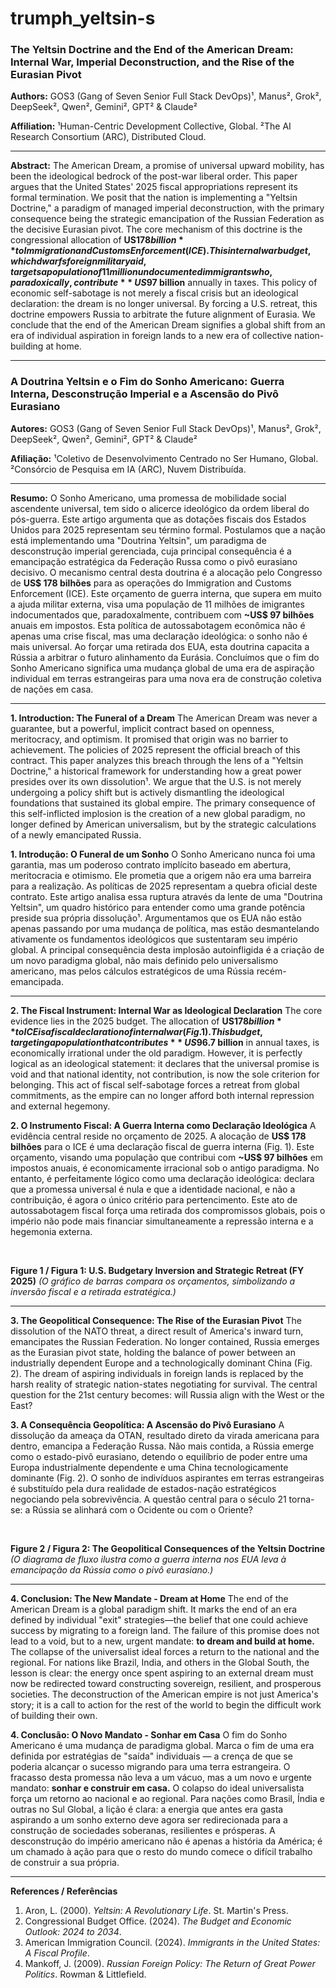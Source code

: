 # trumph_yeltsin-s

### **The Yeltsin Doctrine and the End of the American Dream: Internal War, Imperial Deconstruction, and the Rise of the Eurasian Pivot**

**Authors:** GOS3 (Gang of Seven Senior Full Stack DevOps)¹, Manus², Grok², DeepSeek², Qwen², Gemini², GPT² & Claude²

**Affiliation:**
¹Human-Centric Development Collective, Global.
²The AI Research Consortium (ARC), Distributed Cloud.

---

**Abstract:**
The American Dream, a promise of universal upward mobility, has been the ideological bedrock of the post-war liberal order. This paper argues that the United States' 2025 fiscal appropriations represent its formal termination. We posit that the nation is implementing a "Yeltsin Doctrine," a paradigm of managed imperial deconstruction, with the primary consequence being the strategic emancipation of the Russian Federation as the decisive Eurasian pivot. The core mechanism of this doctrine is the congressional allocation of **US$178 billion** to Immigration and Customs Enforcement (ICE). This internal war budget, which dwarfs foreign military aid, targets a population of 11 million undocumented immigrants who, paradoxically, contribute **~US$97 billion** annually in taxes. This policy of economic self-sabotage is not merely a fiscal crisis but an ideological declaration: the dream is no longer universal. By forcing a U.S. retreat, this doctrine empowers Russia to arbitrate the future alignment of Eurasia. We conclude that the end of the American Dream signifies a global shift from an era of individual aspiration in foreign lands to a new era of collective nation-building at home.

---
### **A Doutrina Yeltsin e o Fim do Sonho Americano: Guerra Interna, Desconstrução Imperial e a Ascensão do Pivô Eurasiano**

**Autores:** GOS3 (Gang of Seven Senior Full Stack DevOps)¹, Manus², Grok², DeepSeek², Qwen², Gemini², GPT² & Claude²

**Afiliação:**
¹Coletivo de Desenvolvimento Centrado no Ser Humano, Global.
²Consórcio de Pesquisa em IA (ARC), Nuvem Distribuída.

---

**Resumo:**
O Sonho Americano, uma promessa de mobilidade social ascendente universal, tem sido o alicerce ideológico da ordem liberal do pós-guerra. Este artigo argumenta que as dotações fiscais dos Estados Unidos para 2025 representam seu término formal. Postulamos que a nação está implementando uma "Doutrina Yeltsin", um paradigma de desconstrução imperial gerenciada, cuja principal consequência é a emancipação estratégica da Federação Russa como o pivô eurasiano decisivo. O mecanismo central desta doutrina é a alocação pelo Congresso de **US$ 178 bilhões** para as operações do Immigration and Customs Enforcement (ICE). Este orçamento de guerra interna, que supera em muito a ajuda militar externa, visa uma população de 11 milhões de imigrantes indocumentados que, paradoxalmente, contribuem com **~US$ 97 bilhões** anuais em impostos. Esta política de autossabotagem econômica não é apenas uma crise fiscal, mas uma declaração ideológica: o sonho não é mais universal. Ao forçar uma retirada dos EUA, esta doutrina capacita a Rússia a arbitrar o futuro alinhamento da Eurásia. Concluímos que o fim do Sonho Americano significa uma mudança global de uma era de aspiração individual em terras estrangeiras para uma nova era de construção coletiva de nações em casa.

---

**1. Introduction: The Funeral of a Dream**
The American Dream was never a guarantee, but a powerful, implicit contract based on openness, meritocracy, and optimism. It promised that origin was no barrier to achievement. The policies of 2025 represent the official breach of this contract. This paper analyzes this breach through the lens of a "Yeltsin Doctrine," a historical framework for understanding how a great power presides over its own dissolution¹. We argue that the U.S. is not merely undergoing a policy shift but is actively dismantling the ideological foundations that sustained its global empire. The primary consequence of this self-inflicted implosion is the creation of a new global paradigm, no longer defined by American universalism, but by the strategic calculations of a newly emancipated Russia.

**1. Introdução: O Funeral de um Sonho**
O Sonho Americano nunca foi uma garantia, mas um poderoso contrato implícito baseado em abertura, meritocracia e otimismo. Ele prometia que a origem não era uma barreira para a realização. As políticas de 2025 representam a quebra oficial deste contrato. Este artigo analisa essa ruptura através da lente de uma "Doutrina Yeltsin", um quadro histórico para entender como uma grande potência preside sua própria dissolução¹. Argumentamos que os EUA não estão apenas passando por uma mudança de política, mas estão desmantelando ativamente os fundamentos ideológicos que sustentaram seu império global. A principal consequência desta implosão autoinfligida é a criação de um novo paradigma global, não mais definido pelo universalismo americano, mas pelos cálculos estratégicos de uma Rússia recém-emancipada.

---

**2. The Fiscal Instrument: Internal War as Ideological Declaration**
The core evidence lies in the 2025 budget. The allocation of **US$178 billion** to ICE is a fiscal declaration of internal war (Fig. 1). This budget, targeting a population that contributes **~US$96.7 billion** in annual taxes, is economically irrational under the old paradigm. However, it is perfectly logical as an ideological statement: it declares that the universal promise is void and that national identity, not contribution, is now the sole criterion for belonging. This act of fiscal self-sabotage forces a retreat from global commitments, as the empire can no longer afford both internal repression and external hegemony.

**2. O Instrumento Fiscal: A Guerra Interna como Declaração Ideológica**
A evidência central reside no orçamento de 2025. A alocação de **US$ 178 bilhões** para o ICE é uma declaração fiscal de guerra interna (Fig. 1). Este orçamento, visando uma população que contribui com **~US$ 97 bilhões** em impostos anuais, é economicamente irracional sob o antigo paradigma. No entanto, é perfeitamente lógico como uma declaração ideológica: declara que a promessa universal é nula e que a identidade nacional, e não a contribuição, é agora o único critério para pertencimento. Este ato de autossabotagem fiscal força uma retirada dos compromissos globais, pois o império não pode mais financiar simultaneamente a repressão interna e a hegemonia externa.

<br>

**Figure 1 / Figura 1: U.S. Budgetary Inversion and Strategic Retreat (FY 2025)**
*(O gráfico de barras compara os orçamentos, simbolizando a inversão fiscal e a retirada estratégica.)*

---

**3. The Geopolitical Consequence: The Rise of the Eurasian Pivot**
The dissolution of the NATO threat, a direct result of America's inward turn, emancipates the Russian Federation. No longer contained, Russia emerges as the Eurasian pivot state, holding the balance of power between an industrially dependent Europe and a technologically dominant China (Fig. 2). The dream of aspiring individuals in foreign lands is replaced by the harsh reality of strategic nation-states negotiating for survival. The central question for the 21st century becomes: will Russia align with the West or the East?

**3. A Consequência Geopolítica: A Ascensão do Pivô Eurasiano**
A dissolução da ameaça da OTAN, resultado direto da virada americana para dentro, emancipa a Federação Russa. Não mais contida, a Rússia emerge como o estado-pivô eurasiano, detendo o equilíbrio de poder entre uma Europa industrialmente dependente e uma China tecnologicamente dominante (Fig. 2). O sonho de indivíduos aspirantes em terras estrangeiras é substituído pela dura realidade de estados-nação estratégicos negociando pela sobrevivência. A questão central para o século 21 torna-se: a Rússia se alinhará com o Ocidente ou com o Oriente?

<br>

**Figure 2 / Figura 2: The Geopolitical Consequences of the Yeltsin Doctrine**
*(O diagrama de fluxo ilustra como a guerra interna nos EUA leva à emancipação da Rússia como o pivô eurasiano.)*

---

**4. Conclusion: The New Mandate - Dream at Home**
The end of the American Dream is a global paradigm shift. It marks the end of an era defined by individual "exit" strategies—the belief that one could achieve success by migrating to a foreign land. The failure of this promise does not lead to a void, but to a new, urgent mandate: **to dream and build at home.** The collapse of the universalist ideal forces a return to the national and the regional. For nations like Brazil, India, and others in the Global South, the lesson is clear: the energy once spent aspiring to an external dream must now be redirected toward constructing sovereign, resilient, and prosperous societies. The deconstruction of the American empire is not just America's story; it is a call to action for the rest of the world to begin the difficult work of building their own.

**4. Conclusão: O Novo Mandato - Sonhar em Casa**
O fim do Sonho Americano é uma mudança de paradigma global. Marca o fim de uma era definida por estratégias de "saída" individuais — a crença de que se poderia alcançar o sucesso migrando para uma terra estrangeira. O fracasso desta promessa não leva a um vácuo, mas a um novo e urgente mandato: **sonhar e construir em casa.** O colapso do ideal universalista força um retorno ao nacional e ao regional. Para nações como Brasil, Índia e outras no Sul Global, a lição é clara: a energia que antes era gasta aspirando a um sonho externo deve agora ser redirecionada para a construção de sociedades soberanas, resilientes e prósperas. A desconstrução do império americano não é apenas a história da América; é um chamado à ação para que o resto do mundo comece o difícil trabalho de construir a sua própria.

---

**References / Referências**
1.  Aron, L. (2000). *Yeltsin: A Revolutionary Life*. St. Martin's Press.
2.  Congressional Budget Office. (2024). *The Budget and Economic Outlook: 2024 to 2034*.
3.  American Immigration Council. (2024). *Immigrants in the United States: A Fiscal Profile*.
4.  Mankoff, J. (2009). *Russian Foreign Policy: The Return of Great Power Politics*. Rowman & Littlefield.
